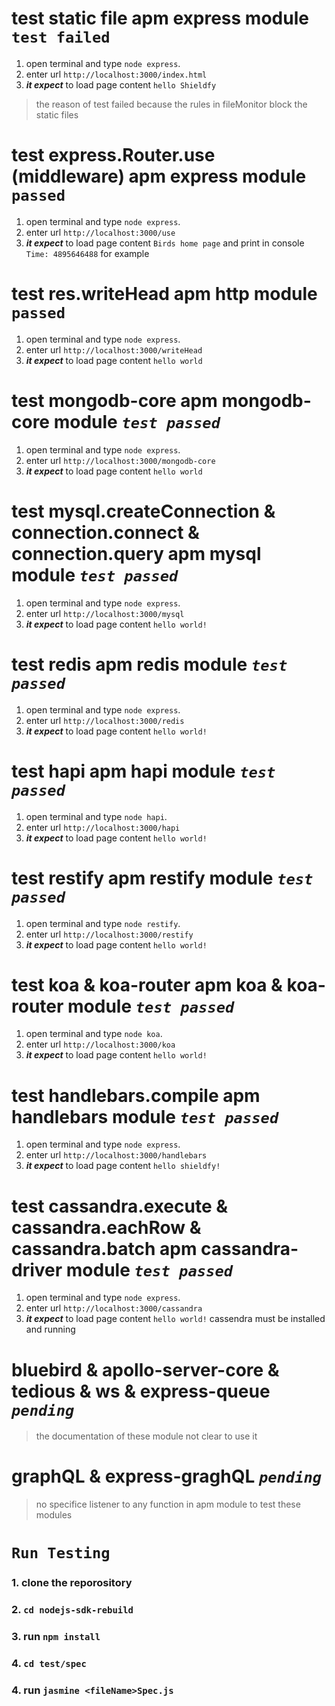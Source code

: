 # test static file apm express module `test failed`
1. open terminal and type `node express`.
2. enter url `http://localhost:3000/index.html`
3. ***it expect*** to load page content `hello Shieldfy`
> the reason of test failed because the rules in fileMonitor block the static files

# test express.Router.use (middleware) apm express module `passed`
1. open terminal and type `node express`.
2. enter url `http://localhost:3000/use`
3. ***it expect*** to load page content `Birds home page` and print in console `Time: 4895646488` for example

# test res.writeHead apm http module `passed`
1. open terminal and type `node express`.
2. enter url `http://localhost:3000/writeHead`
3. ***it expect*** to load page content `hello world`

# test mongodb-core apm mongodb-core module *`test passed`*
1. open terminal and type `node express`.
2. enter url `http://localhost:3000/mongodb-core`
3. ***it expect*** to load page content `hello world`

# test mysql.createConnection & connection.connect & connection.query apm mysql module *`test passed`*
1. open terminal and type `node express`.
2. enter url `http://localhost:3000/mysql`
3. ***it expect*** to load page content `hello world!`

# test redis apm redis module *`test passed`*
1. open terminal and type `node express`.
2. enter url `http://localhost:3000/redis`
3. ***it expect*** to load page content `hello world!`

# test hapi apm hapi module *`test passed`*
1. open terminal and type `node hapi`.
2. enter url `http://localhost:3000/hapi`
3. ***it expect*** to load page content `hello world!`

# test restify apm restify module *`test passed`*
1. open terminal and type `node restify`.
2. enter url `http://localhost:3000/restify`
3. ***it expect*** to load page content `hello world!`

# test koa & koa-router apm koa & koa-router module *`test passed`*
1. open terminal and type `node koa`.
2. enter url `http://localhost:3000/koa`
3. ***it expect*** to load page content `hello world!`

# test handlebars.compile apm handlebars module *`test passed`*
1. open terminal and type `node express`.
2. enter url `http://localhost:3000/handlebars`
3. ***it expect*** to load page content `hello shieldfy!`

# test cassandra.execute & cassandra.eachRow & cassandra.batch  apm cassandra-driver module *`test passed`*
1. open terminal and type `node express`.
2. enter url `http://localhost:3000/cassandra`
3. ***it expect*** to load page content `hello world!` cassendra must be installed and running

# bluebird & apollo-server-core & tedious & ws & express-queue *`pending`*
> the documentation of these module not clear to use it

# graphQL & express-graghQL *`pending`*
> no specifice listener to any function in apm module to test these modules

# `Run Testing`
### 1. clone the reporository
### 2. `cd nodejs-sdk-rebuild`
### 3. run `npm install`
### 4. `cd test/spec`
### 4. run `jasmine <fileName>Spec.js`